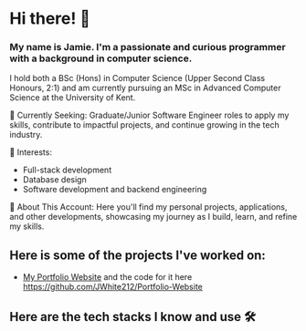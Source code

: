 # Hi there! 👋

### My name is Jamie. I'm a passionate and curious programmer with a background in computer science. 
I hold both a BSc (Hons) in Computer Science (Upper Second Class Honours, 2:1) and am currently pursuing an MSc in Advanced Computer Science at the University of Kent.

💼 Currently Seeking: Graduate/Junior Software Engineer roles to apply my skills, contribute to impactful projects, and continue growing in the tech industry.

🔭 Interests:
+ Full-stack development
+ Database design
+ Software development and backend engineering

🌱 About This Account: Here you'll find my personal projects, applications, and other developments, showcasing my journey as I build, learn, and refine my skills.

## Here is some of the projects I've worked on:
+ [My Portfolio Website](https://jamie-white-portfolio.vercel.app "External Website Link") and the code for it here https://github.com/JWhite212/Portfolio-Website

## Here are the tech stacks I know and use 🛠


